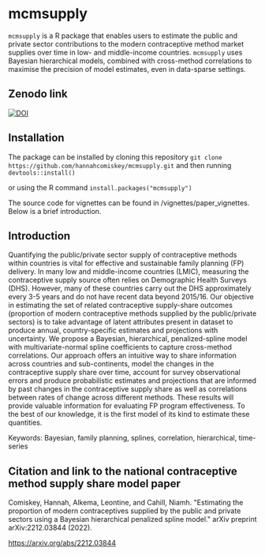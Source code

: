 # mcmsupply

`mcmsupply` is a R package that enables users to estimate the public and private sector contributions to the modern contraceptive method market supplies over time in low- and middle-income countries. `mcmsupply` uses Bayesian hierarchical models, combined with cross-method correlations to maximise the precision of model estimates, even in data-sparse settings.

## Zenodo link

[![DOI](https://zenodo.org/badge/473641889.svg)](https://zenodo.org/badge/latestdoi/473641889)

## Installation

The package can be installed by cloning this repository `git clone https://github.com/hannahcomiskey/mcmsupply.git` and then running  `devtools::install()`

or using the R command `install.packages("mcmsupply")`

The source code for vignettes can be found in /vignettes/paper_vignettes. Below is a brief introduction.

## Introduction

Quantifying the public/private sector supply of contraceptive methods within countries is vital for effective and sustainable family planning (FP) delivery. In many low and middle-income countries (LMIC), measuring the contraceptive supply source often relies on Demographic Health Surveys (DHS). However, many of these countries carry out the DHS approximately every 3-5 years and do not have recent data beyond 2015/16. Our objective in estimating the set of related contraceptive supply-share outcomes (proportion of modern contraceptive methods supplied by the public/private sectors) is to take advantage of latent attributes present in dataset to produce annual, country-specific estimates and projections with uncertainty. We propose a Bayesian, hierarchical, penalized-spline model with multivariate-normal spline coefficients to capture cross-method correlations. Our approach offers an intuitive way to share information across countries and sub-continents, model the changes in the contraceptive supply share over time, account for survey observational errors and produce probabilistic estimates and projections that are informed by past changes in the contraceptive supply share as well as correlations between rates of change across different methods. These results will provide valuable information for evaluating FP program effectiveness. To the best of our knowledge, it is the first model of its kind to estimate these quantities. 

Keywords: Bayesian, family planning, splines, correlation, hierarchical, time-series

## Citation and link to the national contraceptive method supply share model paper 

Comiskey, Hannah, Alkema, Leontine, and Cahill, Niamh. "Estimating the proportion of modern contraceptives supplied by the public and private sectors using a Bayesian hierarchical penalized spline model." arXiv preprint arXiv:2212.03844 (2022).

https://arxiv.org/abs/2212.03844

